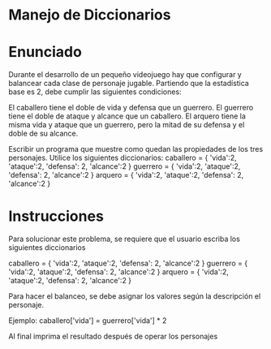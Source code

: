 # Manejo de Diccionarios
# Enunciado
Durante el desarrollo de un pequeño videojuego hay que configurar y balancear cada clase de personaje jugable. Partiendo que la estadística base es 2, debe cumplir las siguientes condiciones:

El caballero tiene el doble de vida y defensa que un guerrero.
El guerrero tiene el doble de ataque y alcance que un caballero.
El arquero tiene la misma vida y ataque que un guerrero, pero la mitad de su defensa y el doble de su alcance.

Escribir un programa que muestre como quedan las propiedades de los tres personajes.
Utilice los siguientes diccionarios:
caballero = { 'vida':2, 'ataque':2, 'defensa': 2, 'alcance':2 }
guerrero = { 'vida':2, 'ataque':2, 'defensa': 2, 'alcance':2 }
arquero = { 'vida':2, 'ataque':2, 'defensa': 2, 'alcance':2 }

# Instrucciones
Para solucionar este problema, se requiere que el usuario escriba los siguientes diccionarios

caballero = { 'vida':2, 'ataque':2, 'defensa': 2, 'alcance':2 }
guerrero = { 'vida':2, 'ataque':2, 'defensa': 2, 'alcance':2 }
arquero = { 'vida':2, 'ataque':2, 'defensa': 2, 'alcance':2 }

Para hacer el balanceo, se debe asignar los valores según la descripción el personaje.

Ejemplo:
caballero['vida'] = guerrero['vida'] * 2

Al final imprima el resultado después de operar los personajes